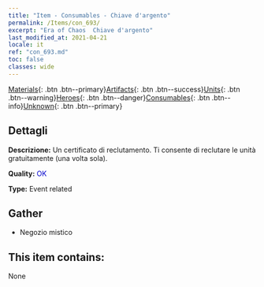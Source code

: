 ```yaml
---
title: "Item - Consumables - Chiave d'argento"
permalink: /Items/con_693/
excerpt: "Era of Chaos  Chiave d'argento"
last_modified_at: 2021-04-21
locale: it
ref: "con_693.md"
toc: false
classes: wide
---
```

 [Materials](/it/Items/){: .btn .btn--primary}[Artifacts](/it/Items/Artifacts/){: .btn .btn--success}[Units](/it/Items/Units/){: .btn .btn--warning}[Heroes](/it/Items/Heroes/){: .btn .btn--danger}[Consumables](/it/Items/Consumables/){: .btn .btn--info}[Unknown](/it/Items/Unknown/){: .btn .btn--primary}

## Dettagli
 **Descrizione:** Un certificato di reclutamento. Ti consente di reclutare le unità gratuitamente (una volta sola).

 **Quality:** <span style="color: #0000CD">OK</span>

 **Type:** Event related

## Gather

*    Negozio mistico 

## This item contains:

  None


